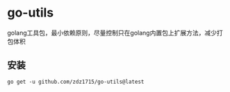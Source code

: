 # go-utils
golang工具包，最小依赖原则，尽量控制只在golang内置包上扩展方法，减少打包体积

## 安装

```shell
go get -u github.com/zdz1715/go-utils@latest
```

